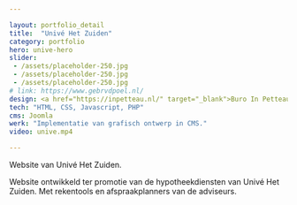 ```yaml
---

layout: portfolio_detail
title:  "Univé Het Zuiden"
category: portfolio
hero: unive-hero
slider: 
 - /assets/placeholder-250.jpg
 - /assets/placeholder-250.jpg
 - /assets/placeholder-250.jpg
# link: https://www.gebrvdpoel.nl/
design: <a href="https://inpetteau.nl/" target="_blank">Buro In Petteau</a>
tech: "HTML, CSS, Javascript, PHP"
cms: Joomla
werk: "Implementatie van grafisch ontwerp in CMS."
video: unive.mp4

---
```


Website van Univé Het Zuiden.

Website ontwikkeld ter promotie van de hypotheekdiensten van Univé Het Zuiden. Met rekentools en afspraakplanners van de adviseurs.

